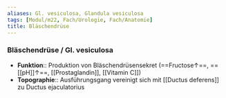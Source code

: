 ```yaml
---
aliases: Gl. vesiculosa, Glandula vesiculosa
tags: [Modul/m22, Fach/Urologie, Fach/Anatomie]
title: Bläschendrüse
---
```

### Bläschendrüse / Gl. vesiculosa
- **Funktion**:: Produktion von Bläschendrüsensekret (==Fructose↑==, ==[[pH]]↑==, [[Prostaglandin]], [[Vitamin C]])
- **Topographie**:: Ausführungsgang vereinigt sich mit [[Ductus deferens]] zu Ductus ejaculatorius